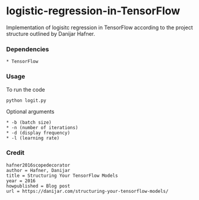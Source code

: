 # logistic-regression-in-TensorFlow

Implementation of logisitc regression in TensorFlow according to the project structure outlined by Danijar Hafner.

### Dependencies

```
* TensorFlow
```

### Usage

To run the code 

```
python logit.py
```

Optional arguments 

```
* -b (batch size)
* -n (number of iterations)
* -d (display frequency)
* -l (learning rate)
```

### Credit
```
hafner2016scopedecorator 
author = Hafner, Danijar 
title = Structuring Your TensorFlow Models 
year = 2016 
howpublished = Blog post 
url = https://danijar.com/structuring-your-tensorflow-models/ 
```
